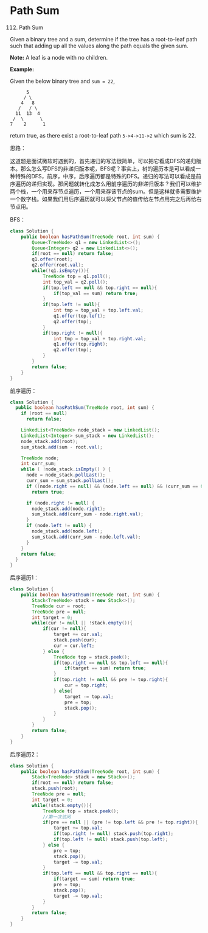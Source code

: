 # Path Sum

112. Path Sum

Given a binary tree and a sum, determine if the tree has a root-to-leaf path such that adding up all the values along the path equals the given sum.

**Note:** A leaf is a node with no children.

**Example:**

Given the below binary tree and `sum = 22`,

```text
      5
     / \
    4   8
   /   / \
  11  13  4
 /  \      \
7    2      1
```

return true, as there exist a root-to-leaf path `5->4->11->2` which sum is 22.

思路：

这道题是面试微软时遇到的，首先递归的写法很简单，可以把它看成DFS的递归版本。那么怎么写DFS的非递归版本呢，BFS呢？事实上，树的遍历本是可以看成一种特殊的DFS，前序，中序，后序遍历都是特殊的DFS。递归的写法可以看成是前序遍历的递归实现。那问题就转化成怎么用前序遍历的非递归版本？我们可以维护两个栈，一个用来存节点遍历，一个用来存该节点的sum。但是这样就多需要维护一个数字栈。如果我们用后序遍历就可以将父节点的值传给左节点用完之后再给右节点用。

BFS：

```java
class Solution {
    public boolean hasPathSum(TreeNode root, int sum) {
        Queue<TreeNode> q1 = new LinkedList<>();
        Queue<Integer> q2 = new LinkedList<>();
        if(root == null) return false;
        q1.offer(root);
        q2.offer(root.val);
        while(!q1.isEmpty()){
            TreeNode top = q1.poll();
            int top_val = q2.poll();
            if(top.left == null && top.right == null){
                if(top_val == sum) return true;
            }
            if(top.left != null){
                int tmp = top_val + top.left.val;
                q1.offer(top.left);
                q2.offer(tmp);
            }
            if(top.right != null){
                int tmp = top_val + top.right.val;
                q1.offer(top.right);
                q2.offer(tmp);
            }
        }
        return false;
    }
}
```

前序遍历：

```java
class Solution {
  public boolean hasPathSum(TreeNode root, int sum) {
    if (root == null)
      return false;

    LinkedList<TreeNode> node_stack = new LinkedList();
    LinkedList<Integer> sum_stack = new LinkedList();
    node_stack.add(root);
    sum_stack.add(sum - root.val);

    TreeNode node;
    int curr_sum;
    while ( !node_stack.isEmpty() ) {
      node = node_stack.pollLast();
      curr_sum = sum_stack.pollLast();
      if ((node.right == null) && (node.left == null) && (curr_sum == 0))
        return true;

      if (node.right != null) {
        node_stack.add(node.right);
        sum_stack.add(curr_sum - node.right.val);
      }
      if (node.left != null) {
        node_stack.add(node.left);
        sum_stack.add(curr_sum - node.left.val);
      }
    }
    return false;
  }
}
```

后序遍历1：

```java
class Solution {
    public boolean hasPathSum(TreeNode root, int sum) {
        Stack<TreeNode> stack = new Stack<>();
        TreeNode cur = root;
        TreeNode pre = null;
        int target = 0;
        while(cur != null || !stack.empty()){
            if(cur != null){
                target += cur.val;
                stack.push(cur);
                cur = cur.left;
            } else {
                TreeNode top = stack.peek();
                if(top.right == null && top.left == null){
                    if(target == sum) return true;
                }
                if(top.right != null && pre != top.right){
                    cur = top.right;
                } else{
                    target -= top.val;
                    pre = top;
                    stack.pop();
                }
            }
        }
        return false;
    }
}
```

后序遍历2：

```java
class Solution {
    public boolean hasPathSum(TreeNode root, int sum) {
        Stack<TreeNode> stack = new Stack<>();
        if(root == null) return false;
        stack.push(root);
        TreeNode pre = null;
        int target = 0;
        while(!stack.empty()){
            TreeNode top = stack.peek();
            //第一次访问
            if(pre == null || (pre != top.left && pre != top.right)){
                target += top.val;
                if(top.right != null) stack.push(top.right);
                if(top.left != null) stack.push(top.left);
            } else {
                pre = top;
                stack.pop();
                target -= top.val;
            }
            if(top.left == null && top.right == null){
                if(target == sum) return true;
                pre = top;
                stack.pop();
                target -= top.val;
            }
        }
        return false;
    }
}
```

